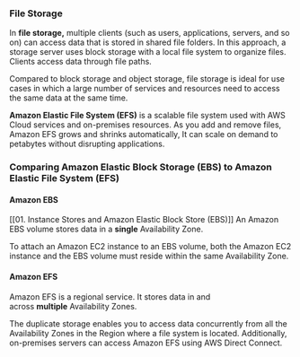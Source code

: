 ### File Storage
In **file storage,** multiple clients (such as users, applications, servers, and so on) can access data that is stored in shared file folders. In this approach, a storage server uses block storage with a local file system to organize files. Clients access data through file paths.

Compared to block storage and object storage, file storage is ideal for use cases in which a large number of services and resources need to access the same data at the same time.

**Amazon Elastic File System (EFS)** is a scalable file system used with AWS Cloud services and on-premises resources. As you add and remove files, Amazon EFS grows and shrinks automatically, It can scale on demand to petabytes without disrupting applications.

### Comparing Amazon Elastic Block Storage (EBS) to Amazon Elastic File System (EFS)
#### Amazon EBS
[[01. Instance Stores and Amazon Elastic Block Store (EBS)]]
An Amazon EBS volume stores data in a **single** Availability Zone. 

To attach an Amazon EC2 instance to an EBS volume, both the Amazon EC2 instance and the EBS volume must reside within the same Availability Zone.
#### Amazon EFS
Amazon EFS is a regional service. It stores data in and across **multiple** Availability Zones. 

The duplicate storage enables you to access data concurrently from all the Availability Zones in the Region where a file system is located. Additionally, on-premises servers can access Amazon EFS using AWS Direct Connect.
